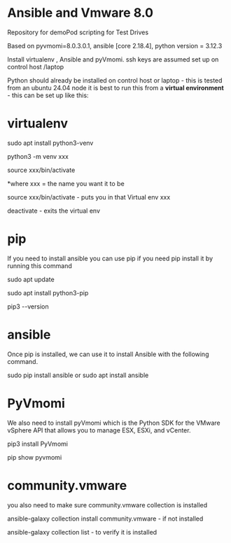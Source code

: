 # Ansible and Vmware 8.0

Repository for demoPod scripting for Test Drives

Based on pyvmomi=8.0.3.0.1,  ansible [core 2.18.4], python version = 3.12.3

Install virtualenv , Ansible and pyVmomi. ssh keys are assumed set up on control host /laptop

Python should already be installed on control host or laptop - this is tested from an ubuntu 24.04 node
it is best to run this from a **virtual environment** - this can be set up like this:

# virtualenv
sudo apt install python3-venv

python3 -m venv xxx

source xxx/bin/activate

*where xxx = the name you want it to be 

source xxx/bin/activate - puts you in that Virtual env xxx 

deactivate - exits the virtual env

# pip
If you need to install ansible you can use pip if you need pip install it by running this command

sudo apt update

sudo apt install python3-pip

pip3 --version

# ansible
Once pip is installed, we can use it to install Ansible with the following command.

sudo pip install ansible or sudo apt install ansible

# PyVmomi
We also need to install pyVmomi which is the Python SDK for the VMware vSphere API that allows you to manage ESX, ESXi, and vCenter.

pip3 install PyVmomi

pip show pyvmomi

# community.vmware
you also need to make sure community.vmware collection is installed 

ansible-galaxy collection install community.vmware - if not installed

ansible-galaxy collection list - to verify it is installed
